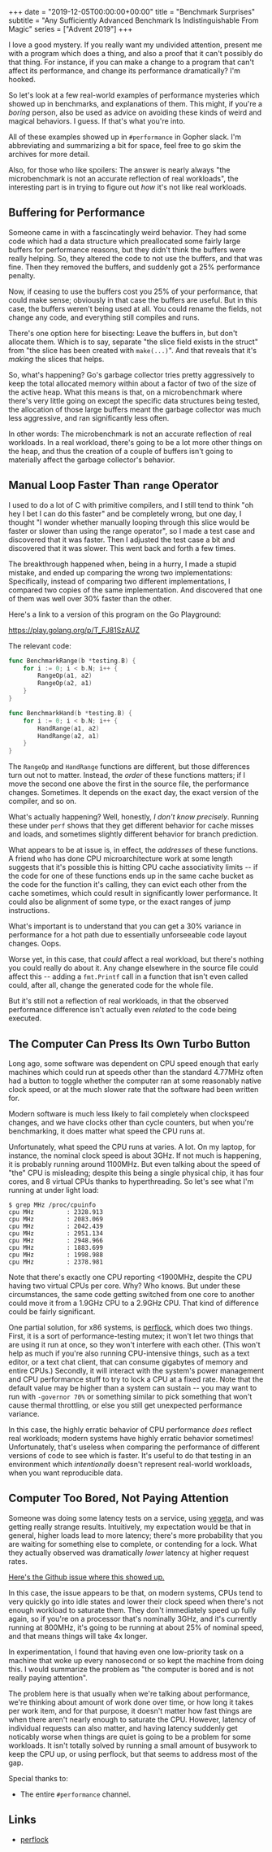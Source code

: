 +++
date = "2019-12-05T00:00:00+00:00"
title = "Benchmark Surprises"
subtitle = "Any Sufficiently Advanced Benchmark Is Indistinguishable From Magic"
series = ["Advent 2019"]
+++

I love a good mystery. If you really want my undivided attention, present me
with a program which does a thing, and also a proof that it can't possibly
do that thing. For instance, if you can make a change to a program that
can't affect its performance, and change its performance dramatically? I'm
hooked.

So let's look at a few real-world examples of performance mysteries which
showed up in benchmarks, and explanations of them. This might, if you're
a *boring* person, also be used as advice on avoiding these kinds of weird
and magical behaviors. I guess. If that's what you're into.

All of these examples showed up in `#performance` in Gopher slack. I'm
abbreviating and summarizing a bit for space, feel free to go skim the
archives for more detail.

Also, for those who like spoilers: The answer is nearly always "the
microbenchmark is not an accurate reflection of real workloads", the
interesting part is in trying to figure out *how* it's not like real
workloads.

## Buffering for Performance

Someone came in with a fascincatingly weird behavior. They had some code
which had a data structure which preallocated some fairly large buffers
for performance reasons, but they didn't think the buffers were really
helping. So, they altered the code to not use the buffers, and that was fine.
Then they removed the buffers, and suddenly got a 25% performance penalty.

Now, if ceasing to use the buffers cost you 25% of your performance, that
could make sense; obviously in that case the buffers are useful. But in this
case, the buffers weren't being used at all. You could rename the fields,
not change any code, and everything still compiles and runs.

There's one option here for bisecting: Leave the buffers in, but don't
allocate them. Which is to say, separate "the slice field exists in the
struct" from "the slice has been created with `make(...)`". And that reveals
that it's *making* the slices that helps.

So, what's happening? Go's garbage collector tries pretty aggressively to keep
the total allocated memory within about a factor of two of the size of the
active heap. What this means is that, on a microbenchmark where there's very
little going on except the specific data structures being tested, the allocation
of those large buffers meant the garbage collector was much less aggressive, and
ran significantly less often.

In other words: The microbenchmark is not an accurate reflection of real
workloads. In a real workload, there's going to be a lot more other things
on the heap, and thus the creation of a couple of buffers isn't going to
materially affect the garbage collector's behavior.

## Manual Loop Faster Than `range` Operator

I used to do a lot of C with primitive compilers, and I still tend to
think "oh hey I bet I can do this faster" and be completely wrong, but one
day, I thought "I wonder whether manually looping through this slice would
be faster or slower than using the range operator", so I made a test case
and discovered that it was faster. Then I adjusted the test case a bit and
discovered that it was slower. This went back and forth a few times.

The breakthrough happened when, being in a hurry, I made a stupid mistake,
and ended up comparing the wrong two implementations: Specifically, instead
of comparing two different implementations, I compared two copies of the
same implementation. And discovered that one of them was well over 30%
faster than the other.

Here's a link to a version of this program on the Go Playground:

https://play.golang.org/p/T_FJ81SzAUZ

The relevant code:

```go
func BenchmarkRange(b *testing.B) {
	for i := 0; i < b.N; i++ {
		RangeOp(a1, a2)
		RangeOp(a2, a1)
	}
}

func BenchmarkHand(b *testing.B) {
	for i := 0; i < b.N; i++ {
		HandRange(a1, a2)
		HandRange(a2, a1)
	}
}
```

The `RangeOp` and `HandRange` functions are different, but those differences
turn out not to matter. Instead, the *order* of these functions matters; if
I move the second one above the first in the source file, the performance
changes. Sometimes. It depends on the exact day, the exact version of the
compiler, and so on.

What's actually happening? Well, honestly, *I don't know precisely*. Running
these under `perf` shows that they get different behavior for cache misses
and loads, and sometimes slightly different behavior for branch prediction.

What appears to be at issue is, in effect, the *addresses* of these functions.
A friend who has done CPU microarchitecture work at some length suggests that
it's possible this is hitting CPU cache associativity limits -- if the code
for one of these functions ends up in the same cache bucket as the code for
the function it's calling, they can evict each other from the cache sometimes,
which could result in significantly lower performance. It could also be
alignment of some type, or the exact ranges of jump instructions.

What's important is to understand that you can get a 30% variance in
performance for a hot path due to essentially unforseeable code layout changes.
Oops.

Worse yet, in this case, that *could* affect a real workload, but there's
nothing you could really do about it. Any change elsewhere in the source
file could affect this -- adding a `fmt.Printf` call in a function that
isn't even called could, after all, change the generated code for the whole
file.

But it's still not a reflection of real workloads, in that the observed
performance difference isn't actually even *related* to the code being executed.

## The Computer Can Press Its Own Turbo Button

Long ago, some software was dependent on CPU speed enough that early machines
which could run at speeds other than the standard 4.77MHz often had a button
to toggle whether the computer ran at some reasonably native clock speed, or
at the much slower rate that the software had been written for.

Modern software is much less likely to fail completely when clockspeed changes,
and we have clocks other than cycle counters, but when you're benchmarking,
it does matter what speed the CPU runs at.

Unfortunately, what speed the CPU runs at varies. A lot. On my laptop, for
instance, the nominal clock speed is about 3GHz. If not much is happening,
it is probably running around 1100MHz. But even talking about the speed of
"the" CPU is misleading; despite this being a single physical chip, it has
four cores, and 8 virtual CPUs thanks to hyperthreading. So let's see what
I'm running at under light load:

```
$ grep MHz /proc/cpuinfo
cpu MHz         : 2328.913
cpu MHz         : 2083.069
cpu MHz         : 2042.439
cpu MHz         : 2951.134
cpu MHz         : 2948.966
cpu MHz         : 1883.699
cpu MHz         : 1998.988
cpu MHz         : 2378.981
```

Note that there's exactly one CPU reporting <1900MHz, despite the CPU having
two virtual CPUs per core. Why? Who knows. But under these circumstances, the
same code getting switched from one core to another could move it from a
1.9GHz CPU to a 2.9GHz CPU. That kind of difference could be fairly significant.

One partial solution, for x86 systems, is [perflock](https://github.com/aclements/perflock),
which does two things. First, it is a sort of performance-testing mutex; it
won't let two things that are using it run at once, so they won't interfere
with each other. (This won't help as much if you're also running CPU-intensive
things, such as a text editor, or a text chat client, that can consume
gigabytes of memory and entire CPUs.) Secondly, it will interact with the
system's power management and CPU performance stuff to try to lock a CPU at
a fixed rate. Note that the default value may be higher than a system can
sustain -- you may want to run with `-governor 70%` or something similar to
pick something that won't cause thermal throttling, or else you still get
unexpected performance variance.

In this case, the highly erratic behavior of CPU performance *does* reflect
real workloads; modern systems have highly erratic behavior sometimes!
Unfortunately, that's useless when comparing the performance of different
versions of code to see which is faster. It's useful to do that testing in
an environment which *intentionally* doesn't represent real-world workloads,
when you want reproducible data.

## Computer Too Bored, Not Paying Attention

Someone was doing some latency tests on a service, using
[vegeta](https://github.com/tsenart/vegeta), and was getting really strange
results. Intuitively, my expectation would be that in general, higher loads lead
to more latency; there's more probability that you are waiting for something
else to complete, or contending for a lock. What they actually observed was
dramatically *lower* latency at higher request rates.

[Here's the Github issue where this showed up.](https://github.com/tsenart/vegeta/issues/278)

In this case, the issue appears to be that, on modern systems, CPUs tend to
very quickly go into idle states and lower their clock speed when there's not
enough workload to saturate them. They don't immediately speed up fully again,
so if you're on a processor that's nominally 3GHz, and it's currently running
at 800MHz, it's going to be running at about 25% of nominal speed, and that
means things will take 4x longer.

In experimentation, I found that having even one low-priority task on a
machine that woke up every nanosecond or so kept the machine from doing
this. I would summarize the problem as "the computer is bored and is not really
paying attention".

The problem here is that usually when we're talking about performance, we're
thinking about amount of work done over time, or how long it takes per work
item, and for that purpose, it doesn't matter how fast things are when there
aren't nearly enough to saturate the CPU. However, latency of individual
requests can also matter, and having latency suddenly get noticably worse
when things are quiet is going to be a problem for some workloads. It isn't
totally solved by running a small amount of busywork to keep the CPU up,
or using perflock, but that seems to address most of the gap.



Special thanks to:

- The entire `#performance` channel.

## Links

* [perflock](https://github.com/aclements/perflock)
